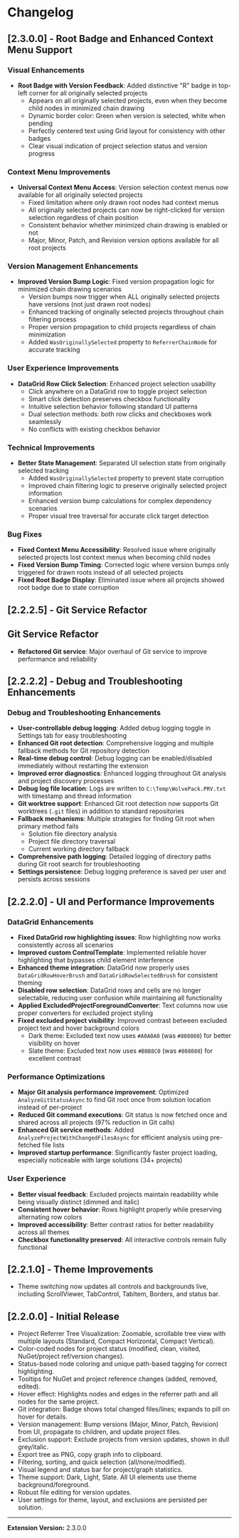 # Changelog

## [2.3.0.0] - Root Badge and Enhanced Context Menu Support

### Visual Enhancements
- **Root Badge with Version Feedback**: Added distinctive "R" badge in top-left corner for all originally selected projects
  - Appears on all originally selected projects, even when they become child nodes in minimized chain drawing
  - Dynamic border color: Green when version is selected, white when pending
  - Perfectly centered text using Grid layout for consistency with other badges
  - Clear visual indication of project selection status and version progress

### Context Menu Improvements
- **Universal Context Menu Access**: Version selection context menus now available for all originally selected projects
  - Fixed limitation where only drawn root nodes had context menus
  - All originally selected projects can now be right-clicked for version selection regardless of chain position
  - Consistent behavior whether minimized chain drawing is enabled or not
  - Major, Minor, Patch, and Revision version options available for all root projects

### Version Management Enhancements
- **Improved Version Bump Logic**: Fixed version propagation logic for minimized chain drawing scenarios
  - Version bumps now trigger when ALL originally selected projects have versions (not just drawn root nodes)
  - Enhanced tracking of originally selected projects throughout chain filtering process
  - Proper version propagation to child projects regardless of chain minimization
  - Added `WasOriginallySelected` property to `ReferrerChainNode` for accurate tracking

### User Experience Improvements
- **DataGrid Row Click Selection**: Enhanced project selection usability
  - Click anywhere on a DataGrid row to toggle project selection
  - Smart click detection preserves checkbox functionality
  - Intuitive selection behavior following standard UI patterns
  - Dual selection methods: both row clicks and checkboxes work seamlessly
  - No conflicts with existing checkbox behavior

### Technical Improvements
- **Better State Management**: Separated UI selection state from originally selected tracking
  - Added `WasOriginallySelected` property to prevent state corruption
  - Improved chain filtering logic to preserve originally selected project information
  - Enhanced version bump calculations for complex dependency scenarios
  - Proper visual tree traversal for accurate click target detection

### Bug Fixes
- **Fixed Context Menu Accessibility**: Resolved issue where originally selected projects lost context menus when becoming child nodes
- **Fixed Version Bump Timing**: Corrected logic where version bumps only triggered for drawn roots instead of all selected projects
- **Fixed Root Badge Display**: Eliminated issue where all projects showed root badge due to state corruption

## [2.2.2.5] - Git Service Refactor

## Git Service Refactor
- **Refactored Git service**: Major overhaul of Git service to improve performance and reliability

## [2.2.2.2] - Debug and Troubleshooting Enhancements

### Debug and Troubleshooting Enhancements
- **User-controllable debug logging**: Added debug logging toggle in Settings tab for easy troubleshooting
- **Enhanced Git root detection**: Comprehensive logging and multiple fallback methods for Git repository detection
- **Real-time debug control**: Debug logging can be enabled/disabled immediately without restarting the extension
- **Improved error diagnostics**: Enhanced logging throughout Git analysis and project discovery processes
- **Debug log file location**: Logs are written to `C:\Temp\WolvePack.PRV.txt` with timestamp and thread information
- **Git worktree support**: Enhanced Git root detection now supports Git worktrees (`.git` files) in addition to standard repositories
- **Fallback mechanisms**: Multiple strategies for finding Git root when primary method fails
  - Solution file directory analysis
  - Project file directory traversal  
  - Current working directory fallback
- **Comprehensive path logging**: Detailed logging of directory paths during Git root search for troubleshooting
- **Settings persistence**: Debug logging preference is saved per user and persists across sessions

## [2.2.2.0] - UI and Performance Improvements

### DataGrid Enhancements
- **Fixed DataGrid row highlighting issues**: Row highlighting now works consistently across all scenarios
- **Improved custom ControlTemplate**: Implemented reliable hover highlighting that bypasses child element interference  
- **Enhanced theme integration**: DataGrid now properly uses `DataGridRowHoverBrush` and `DataGridRowSelectedBrush` for consistent theming
- **Disabled row selection**: DataGrid rows and cells are no longer selectable, reducing user confusion while maintaining all functionality
- **Applied ExcludedProjectForegroundConverter**: Text columns now use proper converters for excluded project styling
- **Fixed excluded project visibility**: Improved contrast between excluded project text and hover background colors
  - Dark theme: Excluded text now uses `#A0A0A0` (was `#808080`) for better visibility on hover
  - Slate theme: Excluded text now uses `#B0B8C0` (was `#808080`) for excellent contrast

### Performance Optimizations
- **Major Git analysis performance improvement**: Optimized `AnalyzeGitStatusAsync` to find Git root once from solution location instead of per-project
- **Reduced Git command executions**: Git status is now fetched once and shared across all projects (97% reduction in Git calls)
- **Enhanced Git service methods**: Added `AnalyzeProjectWithChangedFilesAsync` for efficient analysis using pre-fetched file lists
- **Improved startup performance**: Significantly faster project loading, especially noticeable with large solutions (34+ projects)

### User Experience
- **Better visual feedback**: Excluded projects maintain readability while being visually distinct (dimmed and italic)
- **Consistent hover behavior**: Rows highlight properly while preserving alternating row colors
- **Improved accessibility**: Better contrast ratios for better readability across all themes
- **Checkbox functionality preserved**: All interactive controls remain fully functional

## [2.2.1.0] - Theme Improvements

- Theme switching now updates all controls and backgrounds live, including ScrollViewer, TabControl, TabItem, Borders, and status bar.

## [2.2.0.0] - Initial Release

- Project Referrer Tree Visualization: Zoomable, scrollable tree view with multiple layouts (Standard, Compact Horizontal, Compact Vertical).
- Color-coded nodes for project status (modified, clean, visited, NuGet/project ref/version changes).
- Status-based node coloring and unique path-based tagging for correct highlighting.
- Tooltips for NuGet and project reference changes (added, removed, edited).
- Hover effect: Highlights nodes and edges in the referrer path and all nodes for the same project.
- Git integration: Badge shows total changed files/lines; expands to pill on hover for details.
- Version management: Bump versions (Major, Minor, Patch, Revision) from UI, propagate to children, and update project files.
- Exclusion support: Exclude projects from version updates, shown in dull grey/italic.
- Export tree as PNG, copy graph info to clipboard.
- Filtering, sorting, and quick selection (all/none/modified).
- Visual legend and status bar for project/graph statistics.
- Theme support: Dark, Light, Slate. All UI elements use theme background/foreground.
- Robust file editing for version updates.
- User settings for theme, layout, and exclusions are persisted per solution.

---

**Extension Version:** 2.3.0.0
